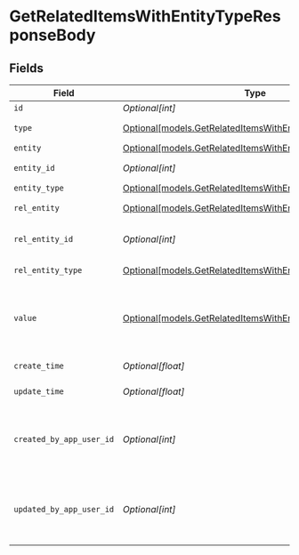 # GetRelatedItemsWithEntityTypeResponseBody


## Fields

| Field                                                                                                                  | Type                                                                                                                   | Required                                                                                                               | Description                                                                                                            |
| ---------------------------------------------------------------------------------------------------------------------- | ---------------------------------------------------------------------------------------------------------------------- | ---------------------------------------------------------------------------------------------------------------------- | ---------------------------------------------------------------------------------------------------------------------- |
| `id`                                                                                                                   | *Optional[int]*                                                                                                        | :heavy_minus_sign:                                                                                                     | Identifier                                                                                                             |
| `type`                                                                                                                 | [Optional[models.GetRelatedItemsWithEntityTypeType]](../models/getrelateditemswithentitytypetype.md)                   | :heavy_minus_sign:                                                                                                     | Type of Relation                                                                                                       |
| `entity`                                                                                                               | [Optional[models.GetRelatedItemsWithEntityTypeEntity]](../models/getrelateditemswithentitytypeentity.md)               | :heavy_minus_sign:                                                                                                     | Entity                                                                                                                 |
| `entity_id`                                                                                                            | *Optional[int]*                                                                                                        | :heavy_minus_sign:                                                                                                     | Entity Identifier                                                                                                      |
| `entity_type`                                                                                                          | [Optional[models.GetRelatedItemsWithEntityTypeEntityType]](../models/getrelateditemswithentitytypeentitytype.md)       | :heavy_minus_sign:                                                                                                     | Entity Type                                                                                                            |
| `rel_entity`                                                                                                           | [Optional[models.GetRelatedItemsWithEntityTypeRelEntity]](../models/getrelateditemswithentitytyperelentity.md)         | :heavy_minus_sign:                                                                                                     | Related Entity                                                                                                         |
| `rel_entity_id`                                                                                                        | *Optional[int]*                                                                                                        | :heavy_minus_sign:                                                                                                     | Related Entity Identifier                                                                                              |
| `rel_entity_type`                                                                                                      | [Optional[models.GetRelatedItemsWithEntityTypeRelEntityType]](../models/getrelateditemswithentitytyperelentitytype.md) | :heavy_minus_sign:                                                                                                     | Related Entity Type                                                                                                    |
| `value`                                                                                                                | [Optional[models.GetRelatedItemsWithEntityTypeValue]](../models/getrelateditemswithentitytypevalue.md)                 | :heavy_minus_sign:                                                                                                     | Related item value (Attachment meta data / Secure information)                                                         |
| `create_time`                                                                                                          | *Optional[float]*                                                                                                      | :heavy_minus_sign:                                                                                                     | Creation time                                                                                                          |
| `update_time`                                                                                                          | *Optional[float]*                                                                                                      | :heavy_minus_sign:                                                                                                     | Last update time                                                                                                       |
| `created_by_app_user_id`                                                                                               | *Optional[int]*                                                                                                        | :heavy_minus_sign:                                                                                                     | The identifier of the user who created the related item                                                                |
| `updated_by_app_user_id`                                                                                               | *Optional[int]*                                                                                                        | :heavy_minus_sign:                                                                                                     | The identifier of the last user to update the related item                                                             |